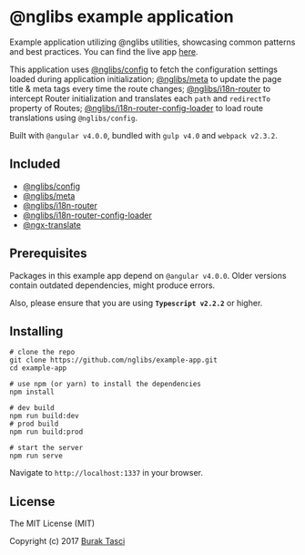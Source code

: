 # @nglibs example application

Example application utilizing @nglibs utilities, showcasing common patterns and best practices. You can find the live app [here](https://nglibs-example-app.azurewebsites.net).

This application uses [@nglibs/config](https://github.com/nglibs/config) to fetch the configuration settings loaded during application initialization; [@nglibs/meta](https://github.com/nglibs/meta) to update the page title & meta tags every time the route changes; [@nglibs/i18n-router](https://github.com/nglibs/i18n-router) to intercept Router initialization and translates each `path` and `redirectTo` property of Routes; [@nglibs/i18n-router-config-loader](https://github.com/nglibs/i18n-router-config-loader) to load route translations using `@nglibs/config`.

Built with `@angular v4.0.0`, bundled with `gulp v4.0` and `webpack v2.3.2`.

## Included

- [@nglibs/config]
- [@nglibs/meta]
- [@nglibs/i18n-router]
- [@nglibs/i18n-router-config-loader]
- [@ngx-translate](https://github.com/ngx-translate/core)

## Prerequisites
Packages in this example app depend on `@angular v4.0.0`. Older versions contain outdated dependencies, might produce errors.

Also, please ensure that you are using **`Typescript v2.2.2`** or higher.

## Installing

```
# clone the repo
git clone https://github.com/nglibs/example-app.git
cd example-app

# use npm (or yarn) to install the dependencies
npm install

# dev build
npm run build:dev
# prod build
npm run build:prod

# start the server
npm run serve
```

Navigate to `http://localhost:1337` in your browser.

## License
The MIT License (MIT)

Copyright (c) 2017 [Burak Tasci]

[@nglibs]: https://github.com/nglibs
[@nglibs/example-app]: https://github.com/nglibs/example-app
[@nglibs/config]: https://github.com/nglibs/config
[@nglibs/meta]: https://github.com/nglibs/meta
[@nglibs/i18n-router]: https://github.com/nglibs/i18n-router
[@nglibs/i18n-router-config-loader]: https://github.com/nglibs/i18n-router-config-loader
[ng-router-loader]: https://github.com/shlomiassaf/ng-router-loader
[forRoot]: https://angular.io/docs/ts/latest/guide/ngmodule.html#!#core-for-root
[AoT compilation]: https://angular.io/docs/ts/latest/cookbook/aot-compiler.html
[Burak Tasci]: http://www.buraktasci.com
